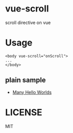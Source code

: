 # vue-scroll
scroll directive on vue

# Usage
```
<body vue-scroll="onScroll">
...
</body>

```

## plain sample 
* [Many Hello Worlds](http://cdn.rawgit.com/wangpin34/vue-scroll/master/sample/index.html)

# LICENSE
MIT